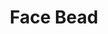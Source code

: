 ---
label: "534.13"
title: "Face Bead"
layout: entry
order: 2169
presentation: side-by-side
# toc: false
#menu: false 
object:
  - id: "cat-534-13"
---